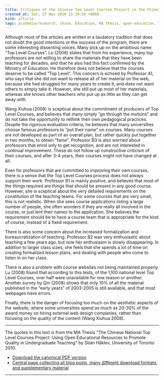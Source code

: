 ```yaml
---
title: Critiques of the Chinese Top Level Courses Project in the Chinese literature
created_at: Sat, 27 Nov 2010 15:19:59 +0000
kind: article
tags: academia/research, china, Education, MA thesis, open-education, The Top Level Courses Project
---
```


Although most of the articles are written in a laudatory tradition that
does not doubt the good intentions or the success of the program, there
are some interesting dissenting voices. Many pick up on the ambitious
name “Top Level Courses”. Lu (2008) states that from his experience,
many top professors are not willing to share the materials that they
have been teaching for decades, and that he also had this fact confirmed
by the Ministry of Education. He therefore does not believe that the
courses deserve to be called “Top Level”. This concern is echoed by
Professor A1, who says that she did not want to release all of her
material on the web, because she had struggled for many years to create
it, and does not want others to simply take it. However, she still put
up most of her materials, whereas she knows other teachers who put up as
little as they can get away with.

Wang Xiuhua (2008) is sceptical about the commitment of producers of Top
Level Courses, and believes that many simply “go through the motions”
and do not take the opportunity to rethink their own pedagogical
practices. Despite the rigorous evaluation criteria, he believes that
many universities choose famous professors to “put their name” on
courses. Many courses are not developed as part of an overall plan, but
rather quickly put together in two months, to obtain "fame". Professor
B3 is also worried about professors that enrol only to get recognition,
and are not interested in continual improvement. These do not follow up
constructive criticism of their courses, and after 3-4 years, their
courses might not have changed at all.

Even for professors that are committed to improving their own courses,
there is a sense that the Top Level Courses process does not always
support their work. Professor B1 is mainly positive, and believes that
most of the things required are things that should be present in any
good course. However, she is sceptical about the very detailed
requirements on the constitution of the teaching teams. For some courses
that are very small, this is not realistic. When she sees course
applications listing a large number of people, she often wonders if they
are really all involved in the course, or just lent their names to the
application. She believes the requirement should be to have a course
team that is appropriate for the kind of course, instead of a fixed
requirement.

There is also some concern about the increased formalization and
bureaucratization of teaching. Professor B2 was very enthusiastic about
teaching a few years ago, but now her enthusiasm is slowly disappearing.
In addition to larger class sizes, she feels that she spends a lot of
time on creating formalized lesson plans, and dealing with people who
come to listen in on her class.

There is also a problem with course websites not being maintained
properly. Lu (2008) found that according to this tests, of the 1,100
national level Top Level Courses, over half were unavailable for one
reason or another. Another survey by Qin (2008) shows that only 10% of
all the material published in the “early years” of 2003-2005 is still
available, and that most webpages have errors.

Finally, there is the danger of focusing too much on the aesthetic
aspects of the website, where some universities spend as much as 20-30%
of the award money on hiring external web design companies, rather than
focusing on the quality of the content (Wang Xiuhua 2008).

* * * * *

The quotes in this text is from the MA Thesis "The Chinese National Top
Level Courses Project: Using Open Educational Resources to Promote
Quality in Undergraduate Teaching" by Stian Håklev, University of
Toronto 2010.

-   [Download the canonical PDF
  version](http://reganmian.net/top-level-courses/Haklev_Stian_201009_MA_thesis.pdf)
-   [Central page collecting all blog posts, many different download
  formats, and supplementary
  material](http://reganmian.net/top-level-courses)

* * * * *
